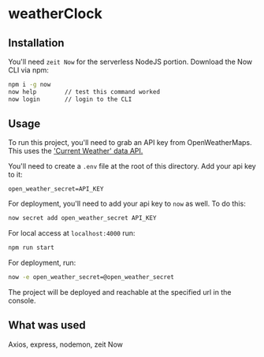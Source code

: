 # weatherClock


## Installation

You'll need `zeit Now` for the serverless NodeJS portion. Download the Now CLI via npm:

```bash
npm i -g now
now help        // test this command worked
now login       // login to the CLI
```

## Usage

To run this project, you'll need to grab an API key from OpenWeatherMaps. This uses 
the ['Current Weather' data API.](https://openweathermap.org/api)

You'll need to create a `.env` file at the root of this directory. Add your api key to it:
```text
open_weather_secret=API_KEY
```

For deployment, you'll need to add your api key to `now` as well. To do this:
```bash
now secret add open_weather_secret API_KEY
```
 
For local access at `localhost:4000` run:
```bash
npm run start
```

For deployment, run:
```bash
now -e open_weather_secret=@open_weather_secret
```

The project will be deployed and reachable at the specified url in the console.

## What was used

Axios, express, nodemon, zeit Now
